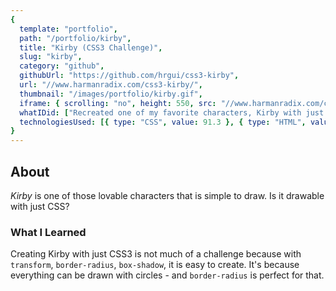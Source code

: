 ```yaml
---
{
  template: "portfolio",
  path: "/portfolio/kirby",
  title: "Kirby (CSS3 Challenge)",
  slug: "kirby",
  category: "github",
  githubUrl: "https://github.com/hrgui/css3-kirby",
  url: "//www.harmanradix.com/css3-kirby/",
  thumbnail: "/images/portfolio/kirby.gif",
  iframe: { scrolling: "no", height: 550, src: "//www.harmanradix.com/css3-kirby/" },
  whatIDid: ["Recreated one of my favorite characters, Kirby with just CSS"],
  technologiesUsed: [{ type: "CSS", value: 91.3 }, { type: "HTML", value: 8.7 }],
}
---
```


## About

_Kirby_ is one of those lovable characters that is simple to draw. Is it drawable with just CSS?

### What I Learned

Creating Kirby with just CSS3 is not much of a challenge because with `transform`, `border-radius`, `box-shadow`, it is easy to create. It's because everything can be drawn with circles - and `border-radius` is perfect for that.
